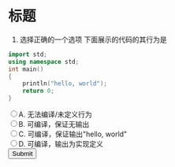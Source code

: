 # 标题

1. 选择正确的一个选项 下面展示的代码的其行为是

```cpp
import std;
using namespace std;
int main()
{
    println("hello, world");
    return 0;
}
```

<!-- The choices -->
<div class="choices" id="choices1">
    <div class="choice" id="choice1-1">
        <input type="radio" name="choice1" value="1">A. 无法编译/未定义行为</input>
    </div>
    <div class="choice" id="choice1-2">
        <input type="radio" name="choice1" value="2">B. 可编译，保证无输出</input>
    </div>
    <div class="choice" id="choice1-3">
        <input type="radio" name="choice1" value="3">C. 可编译，保证输出"hello, world"</input>
    </div>
    <div class="choice" id="choice1-4">
        <input type="radio" name="choice1" value="4">D. 可编译，输出为实现定义</input>
    </div>

<!-- The submit button -->
<div id="submit">
    <input type="submit" value="Submit">
</div>

<script lang="javascript">
    const answers = ["3"];
    // get the choice
    function getChoice(choice) {
        for (var i = 0; i < choice.length; i++) {
            if (choice[i].checked) {
                return choice[i].value;
            }
        }
        // unchecked
        return -1;
    }

    // check answer
    function checkAnswer(question, choice) {
        // correct choice get green, wrong choice get red and show right choice green
        var choice = document.getElementsByName(choice);
        var choiceId = document.getElementById(choice);
        var choiceValue = getChoice(choice);
        // if unchecked
        if (choiceValue == -1) {
            return;
        }
        if (choiceValue == answers[question - 1]) {
            document.getElementById("choice" + question + "-" + choiceValue).style.backgroundColor = "green";
        } else {
            document.getElementById("choice" + question + "-" + choiceValue).style.backgroundColor = "red";
            document.getElementById("choice" + question + "-" + answers[question - 1]).style.backgroundColor = "green";
        }
    }

    // submit
    document.getElementById("submit").onclick = function() {
        for (var i = 1; i <= answers.length; i++) {
            checkAnswer(i, "choice" + i);
        }
    }
</script>
